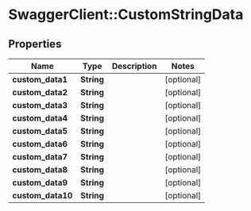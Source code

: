 # SwaggerClient::CustomStringData

## Properties
Name | Type | Description | Notes
------------ | ------------- | ------------- | -------------
**custom_data1** | **String** |  | [optional] 
**custom_data2** | **String** |  | [optional] 
**custom_data3** | **String** |  | [optional] 
**custom_data4** | **String** |  | [optional] 
**custom_data5** | **String** |  | [optional] 
**custom_data6** | **String** |  | [optional] 
**custom_data7** | **String** |  | [optional] 
**custom_data8** | **String** |  | [optional] 
**custom_data9** | **String** |  | [optional] 
**custom_data10** | **String** |  | [optional] 


